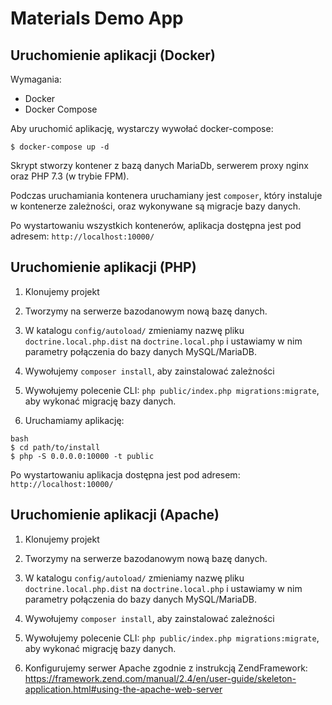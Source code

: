# Materials Demo App

## Uruchomienie aplikacji (Docker)

Wymagania:
 
 * Docker
 * Docker Compose
 
Aby uruchomić aplikację, wystarczy wywołać docker-compose:
```
$ docker-compose up -d
```

Skrypt stworzy kontener z bazą danych MariaDb, serwerem proxy nginx oraz PHP 7.3 (w trybie FPM).

Podczas uruchamiania kontenera uruchamiany jest `composer`, który instaluje w kontenerze zależności, oraz wykonywane są migracje bazy danych.

Po wystartowaniu wszystkich kontenerów, aplikacja dostępna jest pod adresem: `http://localhost:10000/`

## Uruchomienie aplikacji (PHP)

1) Klonujemy projekt

2) Tworzymy na serwerze bazodanowym nową bazę danych.

3) W katalogu `config/autoload/` zmieniamy nazwę pliku `doctrine.local.php.dist` na `doctrine.local.php` i ustawiamy w nim parametry połączenia do bazy danych MySQL/MariaDB.

4) Wywołujemy `composer install`, aby zainstalować zależności

5) Wywołujemy polecenie CLI: `php public/index.php migrations:migrate`, aby wykonać migrację bazy danych.

6) Uruchamiamy aplikację:
```
bash
$ cd path/to/install
$ php -S 0.0.0.0:10000 -t public
```

Po wystartowaniu aplikacja dostępna jest pod adresem: `http://localhost:10000/`

## Uruchomienie aplikacji (Apache)

1) Klonujemy projekt

2) Tworzymy na serwerze bazodanowym nową bazę danych.

3) W katalogu `config/autoload/` zmieniamy nazwę pliku `doctrine.local.php.dist` na `doctrine.local.php` i ustawiamy w nim parametry połączenia do bazy danych MySQL/MariaDB.

4) Wywołujemy `composer install`, aby zainstalować zależności

5) Wywołujemy polecenie CLI: `php public/index.php migrations:migrate`, aby wykonać migrację bazy danych.

6) Konfigurujemy serwer Apache zgodnie z instrukcją ZendFramework:
https://framework.zend.com/manual/2.4/en/user-guide/skeleton-application.html#using-the-apache-web-server